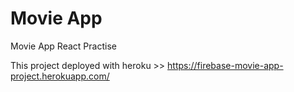 # Movie App

Movie App React Practise

This project deployed with heroku >> https://firebase-movie-app-project.herokuapp.com/
